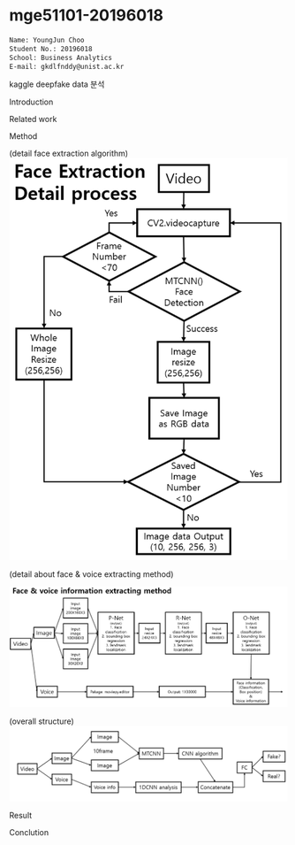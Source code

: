 # mge51101-20196018

```
Name: YoungJun Choo  
Student No.: 20196018  
School: Business Analytics  
E-mail: gkdlfnddy@unist.ac.kr  

```

kaggle deepfake data 분석 

Introduction

Related work

Method

(detail face extraction algorithm)
![Faceextractiondetail](image/Faceextractiondetail.png)


(detail about face & voice extracting method)

![Faceandvoiceinformationextractingmethod](image/extractingmethod.png)

(overall structure)
![Overallstructure](image/Video분석전체구조.png)

Result

Conclution


